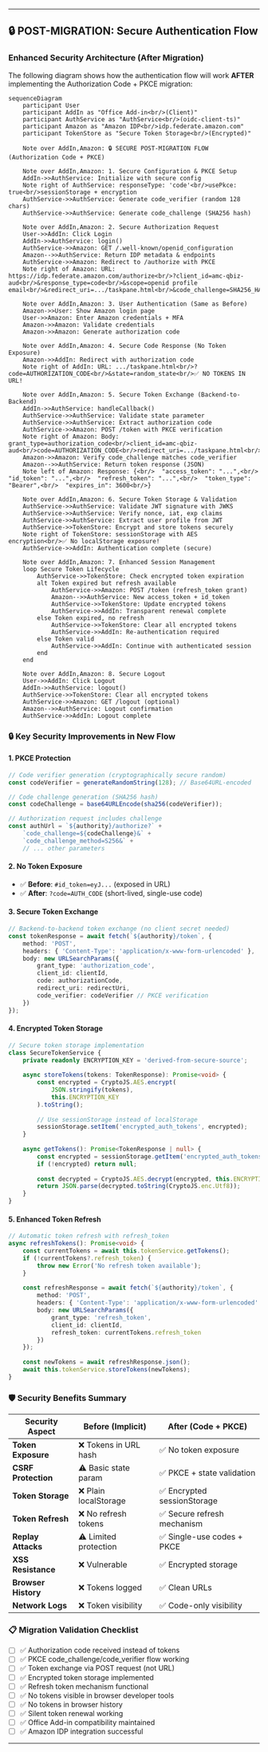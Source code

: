 ---

## 🔒 **POST-MIGRATION: Secure Authentication Flow**

### **Enhanced Security Architecture (After Migration)**

The following diagram shows how the authentication flow will work **AFTER** implementing the Authorization Code + PKCE migration:

```mermaid
sequenceDiagram
    participant User
    participant AddIn as "Office Add-in<br/>(Client)"
    participant AuthService as "AuthService<br/>(oidc-client-ts)"
    participant Amazon as "Amazon IDP<br/>idp.federate.amazon.com"
    participant TokenStore as "Secure Token Storage<br/>(Encrypted)"

    Note over AddIn,Amazon: 🔒 SECURE POST-MIGRATION FLOW (Authorization Code + PKCE)

    Note over AddIn,Amazon: 1. Secure Configuration & PKCE Setup
    AddIn->>AuthService: Initialize with secure config
    Note right of AuthService: responseType: 'code'<br/>usePkce: true<br/>sessionStorage + encryption
    AuthService->>AuthService: Generate code_verifier (random 128 chars)
    AuthService->>AuthService: Generate code_challenge (SHA256 hash)

    Note over AddIn,Amazon: 2. Secure Authorization Request
    User->>AddIn: Click Login
    AddIn->>AuthService: login()
    AuthService->>Amazon: GET /.well-known/openid_configuration
    Amazon-->>AuthService: Return IDP metadata & endpoints
    AuthService->>Amazon: Redirect to /authorize with PKCE
    Note right of Amazon: URL: https://idp.federate.amazon.com/authorize<br/>?client_id=amc-qbiz-aud<br/>&response_type=code<br/>&scope=openid profile email<br/>&redirect_uri=.../taskpane.html<br/>&code_challenge=SHA256_HASH<br/>&code_challenge_method=S256<br/>&state=random_state<br/>&nonce=random_nonce

    Note over AddIn,Amazon: 3. User Authentication (Same as Before)
    Amazon->>User: Show Amazon login page
    User->>Amazon: Enter Amazon credentials + MFA
    Amazon->>Amazon: Validate credentials
    Amazon->>Amazon: Generate authorization code

    Note over AddIn,Amazon: 4. Secure Code Response (No Token Exposure)
    Amazon->>AddIn: Redirect with authorization code
    Note right of AddIn: URL: .../taskpane.html<br/>?code=AUTHORIZATION_CODE<br/>&state=random_state<br/>✅ NO TOKENS IN URL!

    Note over AddIn,Amazon: 5. Secure Token Exchange (Backend-to-Backend)
    AddIn->>AuthService: handleCallback()
    AuthService->>AuthService: Validate state parameter
    AuthService->>AuthService: Extract authorization code
    AuthService->>Amazon: POST /token with PKCE verification
    Note right of Amazon: Body: grant_type=authorization_code<br/>client_id=amc-qbiz-aud<br/>code=AUTHORIZATION_CODE<br/>redirect_uri=.../taskpane.html<br/>code_verifier=ORIGINAL_VERIFIER
    Amazon->>Amazon: Verify code_challenge matches code_verifier
    Amazon-->>AuthService: Return token response (JSON)
    Note left of Amazon: Response: {<br/>  "access_token": "...",<br/>  "id_token": "...",<br/>  "refresh_token": "...",<br/>  "token_type": "Bearer",<br/>  "expires_in": 3600<br/>}

    Note over AddIn,Amazon: 6. Secure Token Storage & Validation
    AuthService->>AuthService: Validate JWT signature with JWKS
    AuthService->>AuthService: Verify nonce, iat, exp claims
    AuthService->>AuthService: Extract user profile from JWT
    AuthService->>TokenStore: Encrypt and store tokens securely
    Note right of TokenStore: sessionStorage with AES encryption<br/>✅ No localStorage exposure!
    AuthService->>AddIn: Authentication complete (secure)

    Note over AddIn,Amazon: 7. Enhanced Session Management
    loop Secure Token Lifecycle
        AuthService->>TokenStore: Check encrypted token expiration
        alt Token expired but refresh available
            AuthService->>Amazon: POST /token (refresh_token grant)
            Amazon-->>AuthService: New access_token + id_token
            AuthService->>TokenStore: Update encrypted tokens
            AuthService->>AddIn: Transparent renewal complete
        else Token expired, no refresh
            AuthService->>TokenStore: Clear all encrypted tokens
            AuthService->>AddIn: Re-authentication required
        else Token valid
            AuthService->>AddIn: Continue with authenticated session
        end
    end

    Note over AddIn,Amazon: 8. Secure Logout
    User->>AddIn: Click Logout
    AddIn->>AuthService: logout()
    AuthService->>TokenStore: Clear all encrypted tokens
    AuthService->>Amazon: GET /logout (optional)
    Amazon-->>AuthService: Logout confirmation
    AuthService->>AddIn: Logout complete
```

### **🔒 Key Security Improvements in New Flow**

#### **1. PKCE Protection**
```typescript
// Code verifier generation (cryptographically secure random)
const codeVerifier = generateRandomString(128); // Base64URL-encoded

// Code challenge generation (SHA256 hash)
const codeChallenge = base64URLEncode(sha256(codeVerifier));

// Authorization request includes challenge
const authUrl = `${authority}/authorize?` +
    `code_challenge=${codeChallenge}&` +
    `code_challenge_method=S256&` +
    // ... other parameters
```

#### **2. No Token Exposure**
- ✅ **Before**: `#id_token=eyJ...` (exposed in URL)
- ✅ **After**: `?code=AUTH_CODE` (short-lived, single-use code)

#### **3. Secure Token Exchange**
```typescript
// Backend-to-backend token exchange (no client secret needed)
const tokenResponse = await fetch(`${authority}/token`, {
    method: 'POST',
    headers: { 'Content-Type': 'application/x-www-form-urlencoded' },
    body: new URLSearchParams({
        grant_type: 'authorization_code',
        client_id: clientId,
        code: authorizationCode,
        redirect_uri: redirectUri,
        code_verifier: codeVerifier // PKCE verification
    })
});
```

#### **4. Encrypted Token Storage**
```typescript
// Secure token storage implementation
class SecureTokenService {
    private readonly ENCRYPTION_KEY = 'derived-from-secure-source';
    
    async storeTokens(tokens: TokenResponse): Promise<void> {
        const encrypted = CryptoJS.AES.encrypt(
            JSON.stringify(tokens), 
            this.ENCRYPTION_KEY
        ).toString();
        
        // Use sessionStorage instead of localStorage
        sessionStorage.setItem('encrypted_auth_tokens', encrypted);
    }
    
    async getTokens(): Promise<TokenResponse | null> {
        const encrypted = sessionStorage.getItem('encrypted_auth_tokens');
        if (!encrypted) return null;
        
        const decrypted = CryptoJS.AES.decrypt(encrypted, this.ENCRYPTION_KEY);
        return JSON.parse(decrypted.toString(CryptoJS.enc.Utf8));
    }
}
```

#### **5. Enhanced Token Refresh**
```typescript
// Automatic token refresh with refresh_token
async refreshTokens(): Promise<void> {
    const currentTokens = await this.tokenService.getTokens();
    if (!currentTokens?.refresh_token) {
        throw new Error('No refresh token available');
    }
    
    const refreshResponse = await fetch(`${authority}/token`, {
        method: 'POST',
        headers: { 'Content-Type': 'application/x-www-form-urlencoded' },
        body: new URLSearchParams({
            grant_type: 'refresh_token',
            client_id: clientId,
            refresh_token: currentTokens.refresh_token
        })
    });
    
    const newTokens = await refreshResponse.json();
    await this.tokenService.storeTokens(newTokens);
}
```

### **🛡️ Security Benefits Summary**

| Security Aspect | Before (Implicit) | After (Code + PKCE) |
|------------------|-------------------|---------------------|
| **Token Exposure** | ❌ Tokens in URL hash | ✅ No token exposure |
| **CSRF Protection** | ⚠️ Basic state param | ✅ PKCE + state validation |
| **Token Storage** | ❌ Plain localStorage | ✅ Encrypted sessionStorage |
| **Token Refresh** | ❌ No refresh tokens | ✅ Secure refresh mechanism |
| **Replay Attacks** | ⚠️ Limited protection | ✅ Single-use codes + PKCE |
| **XSS Resistance** | ❌ Vulnerable | ✅ Encrypted storage |
| **Browser History** | ❌ Tokens logged | ✅ Clean URLs |
| **Network Logs** | ❌ Token visibility | ✅ Code-only visibility |

### **📋 Migration Validation Checklist**

- [ ] ✅ Authorization code received instead of tokens
- [ ] ✅ PKCE code_challenge/code_verifier flow working
- [ ] ✅ Token exchange via POST request (not URL)
- [ ] ✅ Encrypted token storage implemented
- [ ] ✅ Refresh token mechanism functional
- [ ] ✅ No tokens visible in browser developer tools
- [ ] ✅ No tokens in browser history
- [ ] ✅ Silent token renewal working
- [ ] ✅ Office Add-in compatibility maintained
- [ ] ✅ Amazon IDP integration successful

--- 